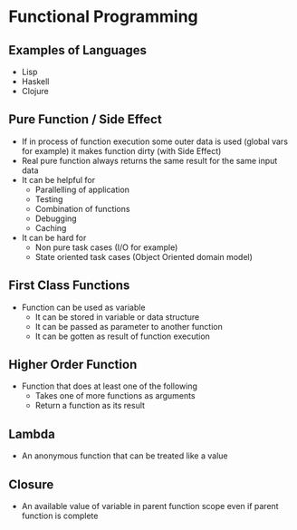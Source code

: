 # Functional Programming

## Examples of Languages

+ Lisp
+ Haskell
+ Clojure

## Pure Function / Side Effect

+ If in process of function execution 
    some outer data is used (global vars for example) 
    it makes function dirty (with Side Effect)
+ Real pure function always returns the same 
    result for the same input data
+ It can be helpful for 
    + Parallelling of application
    + Testing
    + Combination of functions
    + Debugging
    + Caching
+ It can be hard for
    + Non pure task cases (I/O for example)
    + State oriented task cases (Object Oriented domain model)

## First Class Functions

+ Function can be used as variable
    + It can be stored in variable or data structure
    + It can be passed as parameter to another function
    + It can be gotten as result of function execution

## Higher Order Function

+ Function that does at least one of the following
    + Takes one of more functions as arguments
    + Return a function as its result

## Lambda

+ An anonymous function that can be treated like a value

## Closure

+ An available value of variable in parent function 
    scope even if parent function is complete
